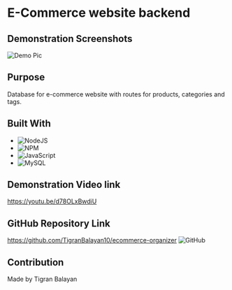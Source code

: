 # E-Commerce website backend

## Demonstration Screenshots
![Demo Pic](./Media/Sequlize_mockup)

## Purpose
Database for e-commerce website with routes for products, categories and tags.

## Built With
* ![NodeJS](https://img.shields.io/badge/node.js-6DA55F?style=for-the-badge&logo=node.js&logoColor=white)
* ![NPM](https://img.shields.io/badge/NPM-%23000000.svg?style=for-the-badge&logo=npm&logoColor=white)
* ![JavaScript](https://img.shields.io/badge/javascript-%23323330.svg?style=for-the-badge&logo=javascript&logoColor=%23F7DF1E)
* ![MySQL](https://img.shields.io/badge/mysql-%2300f.svg?style=for-the-badge&logo=mysql&logoColor=white)

## Demonstration Video link
https://youtu.be/d78OLxBwdiU

## GitHub Repository Link
https://github.com/TigranBalayan10/ecommerce-organizer
![GitHub](https://img.shields.io/badge/github-%23121011.svg?style=for-the-badge&logo=github&logoColor=white)

## Contribution
Made by Tigran Balayan